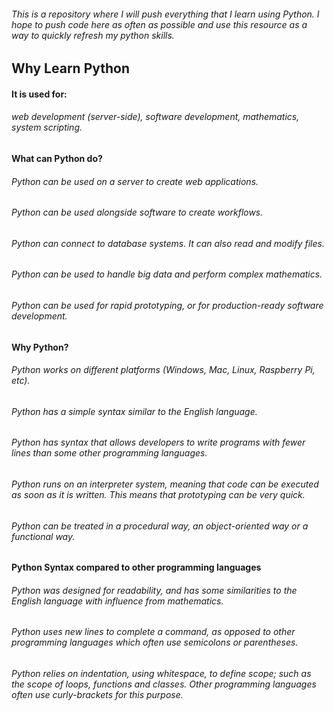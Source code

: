 ###### This is a repository where I will push everything that I learn using Python. I hope to push code here as often as possible and use this resource as a way to quickly refresh my python skills.

## Why Learn Python

#### It is used for:

###### web development (server-side), software development, mathematics, system scripting.

#### What can Python do?

###### Python can be used on a server to create web applications.

###### Python can be used alongside software to create workflows.

###### Python can connect to database systems. It can also read and modify files.

###### Python can be used to handle big data and perform complex mathematics.

###### Python can be used for rapid prototyping, or for production-ready software development.

#### Why Python?

###### Python works on different platforms (Windows, Mac, Linux, Raspberry Pi, etc).

###### Python has a simple syntax similar to the English language.

###### Python has syntax that allows developers to write programs with fewer lines than some other programming languages.

###### Python runs on an interpreter system, meaning that code can be executed as soon as it is written. This means that prototyping can be very quick.

###### Python can be treated in a procedural way, an object-oriented way or a functional way.

#### Python Syntax compared to other programming languages

###### Python was designed for readability, and has some similarities to the English language with influence from mathematics.

###### Python uses new lines to complete a command, as opposed to other programming languages which often use semicolons or parentheses.

###### Python relies on indentation, using whitespace, to define scope; such as the scope of loops, functions and classes. Other programming languages often use curly-brackets for this purpose.
